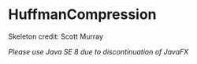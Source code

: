 # HuffmanCompression

Skeleton credit: Scott Murray

*Please use Java SE 8 due to discontinuation of JavaFX*
